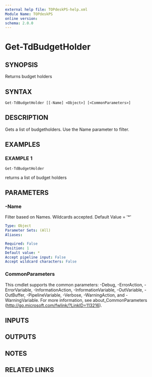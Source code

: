```yaml
---
external help file: TOPdeskPS-help.xml
Module Name: TOPdeskPS
online version:
schema: 2.0.0
---
```


# Get-TdBudgetHolder

## SYNOPSIS
Returns budget holders

## SYNTAX

```
Get-TdBudgetHolder [[-Name] <Object>] [<CommonParameters>]
```

## DESCRIPTION
Gets a list of budgetholders.
Use the Name parameter to  filter.

## EXAMPLES

### EXAMPLE 1
```
Get-TdBudgetHolder
```

returns a list of budget holders

## PARAMETERS

### -Name
Filter based on Names.
Wildcards accepted.
Default Value = '*'

```yaml
Type: Object
Parameter Sets: (All)
Aliases:

Required: False
Position: 1
Default value: *
Accept pipeline input: False
Accept wildcard characters: False
```

### CommonParameters
This cmdlet supports the common parameters: -Debug, -ErrorAction, -ErrorVariable, -InformationAction, -InformationVariable, -OutVariable, -OutBuffer, -PipelineVariable, -Verbose, -WarningAction, and -WarningVariable.
For more information, see about_CommonParameters (http://go.microsoft.com/fwlink/?LinkID=113216).

## INPUTS

## OUTPUTS

## NOTES

## RELATED LINKS
